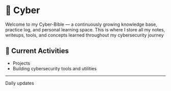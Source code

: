 # 🧠 Cyber
Welcome to my Cyber-Bible — a continuously growing knowledge base, practice log, and personal learning space. This is where I store all my notes, writeups, tools, and concepts learned throughout my cybersecurity journey

## 🚀 Current Activities

- Projects 
- Building cybersecurity tools and utilities

---

Daily updates 
